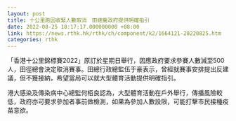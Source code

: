 ```yaml
---
layout: post
title: 十公里跑因收緊人數取消　田總冀政府提供明確指引
date: 2022-08-25 18:17:17.000000000 +08:00
link: https://news.rthk.hk/rthk/ch/component/k2/1664121-20220825.htm
categories: rthk
---
```


「香港十公里錦標賽2022」原訂於星期日舉行，因應政府要求參賽人數減至500人，田徑總會決定取消賽事。田總行政總監伍于豪表示，曾經就賽事安排提出反建議，但不獲接納，希望當局可以就大型體育活動提供明確指引。

港大感染及傳染病中心總監何栢良認為，大型體育活動在戶外舉行，傳播風險較低，政府亦可要求參加者事前做檢測，如果為參加人數設限，可能打擊市民接種疫苗意欲。
